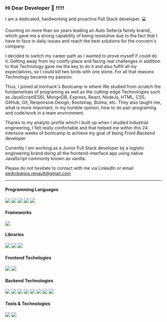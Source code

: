 ### Hi Dear Developer 👋 !!!!!


I am a dedicated, hardworking and proactive Full Stack developer. 💻 <br/>

Counting on more than  six years leading an Auto Seller(a family brand), which gave me a strong capability of being resolutive due to the fact that I have to face in daily issues and reach the best solutions for the concern's company. 

I decided to switch my career path as I wanted to prove myself if could do it. 
Getting away from my comfy-place and facing real challenges in addition to that Technology gave me the key to do it and also fulfill all my expectations, so I could kill two birds with one stone. For all that reasons Technology became my passion. 

Thus, I joined at Ironhack's Bootcamp in where We studied from scratch the fundamentals of programing as well as the cutting-edge Technologies such as JavaScript(ES6), MongoDB, Express, React, NodeJs, HTML, CSS, GitHub, Git, Responsive Design, Bootstrap, Bulma, etc.
They also taught me, what is more important, in my humble opinion, how to do pair-programing and code/work in a team environment.

Thanks to my analytic profile which I built up when I studied Industrial engineering, I felt really confortable and that helped me within this 24 intensive weeks of bootcamp to achieve my goal of being Front-Backend developer

Currently I am working as a Junior Full Stack developer by a logistic engineering brand doing all the frontend-interface app using native JavaScript commonly known as vanilla.


Please do not hesitate to contact with me via LinkedIn or email pedrobanos.renault@gmail.com
___

<h4>Programming Languages</h4>
<p>
  <img src="https://img.shields.io/badge/JavaScript-F7DF1E?style=flat&logo=javascript&logoColor=black">
  <img src="https://img.shields.io/badge/HTML5-E34F26?style=flat&logo=html5&logoColor=white">
  <img src="https://img.shields.io/badge/CSS3-1572B6?style=flat&logo=css3&logoColor=white">
  <img src="https://img.shields.io/badge/C%20Sharp-%808000.svg?style=flat&logo=csharp&logoColor=white">
  <img src="https://img.shields.io/badge/TypeScript-%23007ACC.svg?style=flat&logo=typescript&logoColor=white">
 </p>
 
 <h4>Frameworks</h4>
 <p>
  <img src="https://img.shields.io/badge/.NetCore-800080?style=flat&logo=dotnet&logoColor=white">
  </p>
 
 
  <h4>Libraries</h4>
<p>
 <img src="https://img.shields.io/badge/SASS-hotpink.svg?style=flat&logo=SASS&logoColor=white">
 <img src="https://img.shields.io/badge/JWT-black?style=flat&logo=JSON%20web%20tokens">
 <img src="https://img.shields.io/badge/jQUERY-black?style=flat&logo=jquery&logoColor=blue">
</p>

<h4>Frontend Technlogies</h4>
<p>
  <img src="https://img.shields.io/badge/React-20232A?style=flat&logo=react&logoColor=61DAFB">
  <img src="https://img.shields.io/badge/Bootstrap-white?style=flat&logo=bootstrap&logoColor=800080">
</p>

   
<h4>Backend Technologies</h4>
</h3> 
<p>
  <img src="https://img.shields.io/badge/Node.js-339933?style=flat&logo=nodedotjs&logoColor=white">
  <img src="https://img.shields.io/badge/Express.js-000000?style=flat&logo=express&logoColor=white">
  <img src="https://img.shields.io/badge/MongoDB-white?style=flat&logo=mongodb&logoColor=4EA94B">
  <img src="https://img.shields.io/badge/Mongoose-00C58E?style=flat">
  <img src="https://img.shields.io/badge/next.js-000000?style=flat&logo=nextdotjs&logoColor=white">
  <img src="https://img.shields.io/badge/Firebase-039BE5?style=flat&logo=Firebase&logoColor=white">
  <img src="https://img.shields.io/badge/GraphQL-hotpink.svg?style=flat&logo=GRAPHQL&logoColor=white">
  <img src="https://img.shields.io/badge/SQL%20Server-white?style=flat&logo=microsoftsqlserver&logoColor=CC2927">
</p>


<h4>Tools & Technologies</h4>
<p>
  <img src="https://img.shields.io/badge/Git-F05032?style=flat&logo=git&logoColor=white">
  <img src="https://img.shields.io/badge/GitHub-100000?style=flat&logo=github&logoColor=white">
</p>

